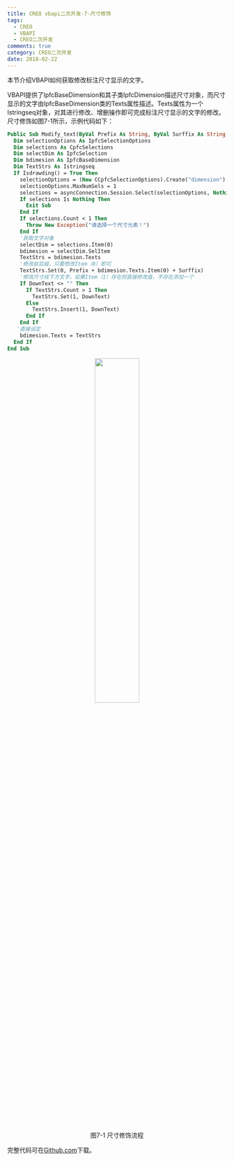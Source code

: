 ```yaml
---
title: CREO vbapi二次开发-7-尺寸修饰
tags:
  - CREO
  - VBAPI
  - CREO二次开发
comments: true
category: CREO二次开发
date: 2018-02-22
---
```


本节介绍VBAPI如何获取修改标注尺寸显示的文字。

VBAPI提供了IpfcBaseDimension和其子类IpfcDimension描述尺寸对象，而尺寸显示的文字由IpfcBaseDimension类的Texts属性描述。Texts属性为一个Istringseq对象，对其进行修改、增删操作即可完成标注尺寸显示的文字的修改。尺寸修饰如图7-1所示，示例代码如下：

```vb
Public Sub Modify_text(ByVal Prefix As String, ByVal Surffix As String, ByVal DownText As String)
  Dim selectionOptions As IpfcSelectionOptions
  Dim selections As CpfcSelections
  Dim selectDim As IpfcSelection
  Dim bdimesion As IpfcBaseDimension
  Dim TextStrs As Istringseq
  If Isdrawding() = True Then
    selectionOptions = (New CCpfcSelectionOptions).Create("dimension")
    selectionOptions.MaxNumSels = 1
    selections = asyncConnection.Session.Select(selectionOptions, Nothing)
    If selections Is Nothing Then
      Exit Sub
    End If
    If selections.Count < 1 Then
      Throw New Exception("请选择一个尺寸元素！")
    End If
    '获取文字对象
    selectDim = selections.Item(0)
    bdimesion = selectDim.SelItem
    TextStrs = bdimesion.Texts
    '修改前后缀，只要修改Item（0）即可
    TextStrs.Set(0, Prefix + bdimesion.Texts.Item(0) + Surffix)
    '修改尺寸线下方文字，如果Item（1）存在则直接修改值，不存在添加一个
    If DownText <> "" Then
      If TextStrs.Count > 1 Then
        TextStrs.Set(1, DownText)
      Else
        TextStrs.Insert(1, DownText)
      End If
    End If
   '直接设定
    bdimesion.Texts = TextStrs
  End If
End Sub
```

<div align="center">
    <img src="/img/proe/vbapi7.1.png" style="width:45%" align="center"/>
    <p>图7-1 尺寸修饰流程</p>
</div>

完整代码可在<a href="https://github.com/slacker-HD/creo_vbapi" target="_blank">Github.com</a>下载。
